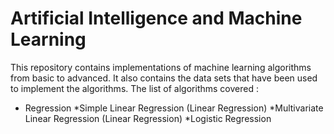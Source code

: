 # Artificial Intelligence and Machine Learning

This repository contains implementations of machine learning algorithms 
from basic to advanced. It also contains the data sets that have been 
used to implement the algorithms. The list of algorithms covered :

* Regression
  *Simple Linear Regression (Linear Regression)
  *Multivariate Linear Regression (Linear Regression)
  *Logistic Regression
